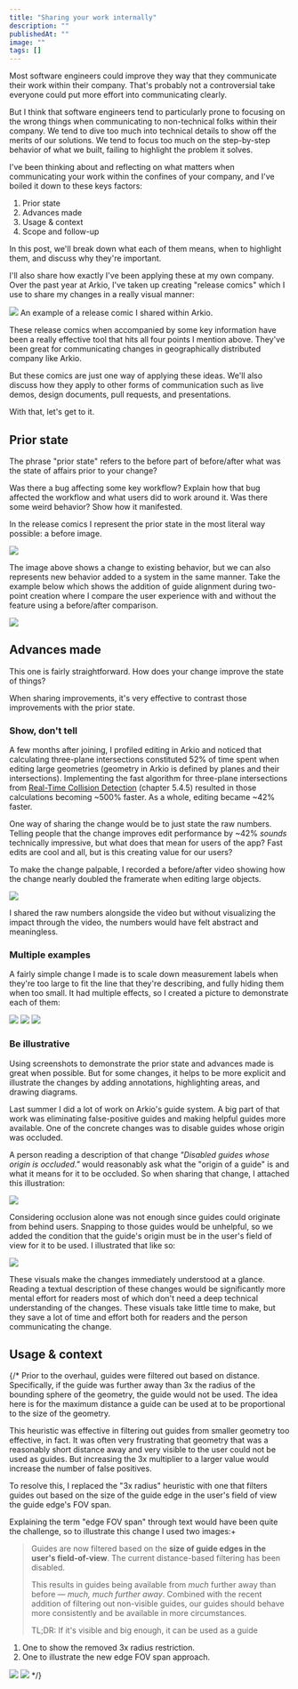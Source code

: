 ```yaml
---
title: "Sharing your work internally"
description: ""
publishedAt: ""
image: ""
tags: []
---
```


Most software engineers could improve they way that they communicate their work within their company. That's probably not a controversial take <EmDash /> everyone could put more effort into communicating clearly.

But I think that software engineers tend to particularly prone to focusing on the wrong things when communicating to non-technical folks within their company. We tend to dive too much into technical details to show off the merits of our solutions. We tend to focus too much on the step-by-step behavior of what we built, failing to highlight the problem it solves.

I've been thinking about and reflecting on what matters when communicating your work within the confines of your company, and I've boiled it down to these keys factors:

 1. Prior state
 2. Advances made
 3. Usage & context
 4. Scope and follow-up

In this post, we'll break down what each of them means, when to highlight them, and discuss why they're important.

I'll also share how exactly I've been applying these at my own company. Over the past year at Arkio, I've taken up creating "release comics" which I use to share my changes in a really visual manner:

<Image src="~/drawing-walls-on-vertical-faces.jpg" width={600} plain />
<SmallNote label="" center>An example of a release comic I shared within Arkio.</SmallNote>

These release comics <EmDash /> when accompanied by some key information <EmDash /> have been a really effective tool that hits all four points I mention above. They've been great for communicating changes in geographically distributed company like Arkio.

But these comics are just one way of applying these ideas. We'll also discuss how they apply to other forms of communication such as live demos, design documents, pull requests, and presentations.

With that, let's get to it.


## Prior state

The phrase "prior state" refers to the before part of before/after <EmDash /> what was the state of affairs prior to your change?

Was there a bug affecting some key workflow? Explain how that bug affected the workflow and what users did to work around it. Was there some weird behavior? Show how it manifested.

In the release comics I represent the prior state in the most literal way possible: a before image.

<Image src="~/wall-joins-on-cell-edges.jpg" width={600} plain />

The image above shows a change to existing behavior, but we can also represents new behavior added to a system in the same manner. Take the example below <EmDash /> which shows the addition of guide alignment during two-point creation <EmDash /> where I compare the user experience with and without the feature using a before/after comparison.

<Image src="~/two-point-guide-alignment.jpg" width={600} plain />


## Advances made

This one is fairly straightforward. How does your change improve the state of things?

When sharing improvements, it's very effective to contrast those improvements with the prior state.


### Show, don't tell

A few months after joining, I profiled editing in Arkio and noticed that calculating three-plane intersections constituted 52% of time spent when editing large geometries (geometry in Arkio is defined by planes and their intersections). Implementing the fast algorithm for three-plane intersections from [Real-Time Collision Detection][real_time_collision_detection] (chapter 5.4.5) resulted in those calculations becoming ~500% faster. As a whole, editing became ~42% faster.

[real_time_collision_detection]: https://www.amazon.com/Real-Time-Collision-Detection-Interactive-Technology/dp/1558607323

One way of sharing the change would be to just state the raw numbers. Telling people that the change improves edit performance by ~42% _sounds_ technically impressive, but what does that mean for users of the app? Fast edits are cool and all, but is this creating value for our users?

To make the change palpable, I recorded a before/after video showing how the change nearly doubled the framerate when editing large objects.

<Image src="~/edit-performance-comparison.mp4" width={600} plain />

I shared the raw numbers alongside the video <EmDash /> but without visualizing the impact through the video, the numbers would have felt abstract and meaningless.


### Multiple examples

A fairly simple change I made is to scale down measurement labels when they're too large to fit the line that they're describing, and fully hiding them when too small. It had multiple effects, so I created a picture to demonstrate each of them:

<Image src="~/labels-hidden-when-small.jpg" width={600} plain />
<Image src="~/labels-scaled-to-fit.jpg" width={600} plain />
<Image src="~/labels-reduced-overlap.jpg" width={600} plain />


### Be illustrative

Using screenshots to demonstrate the prior state and advances made is great when possible. But for some changes, it helps to be more explicit and illustrate the changes by adding annotations, highlighting areas, and drawing diagrams.

Last summer I did a lot of work on Arkio's guide system. A big part of that work was eliminating false-positive guides and making helpful guides more available. One of the concrete changes was to disable guides whose origin was occluded.

A person reading a description of that change <EmDash /> _"Disabled guides whose origin is occluded."_ <EmDash /> would reasonably ask what the "origin of a guide" is and what it means for it to be occluded. So when sharing that change, I attached this illustration:

<Image src="~/guide-occlusion.jpg" width={600} plain />

Considering occlusion alone was not enough since guides could originate from behind users. Snapping to those guides would be unhelpful, so we added the condition that the guide's origin must be in the user's field of view for it to be used. I illustrated that like so:

<Image src="~/guide-fov-filtering.jpg" width={600} plain />

These visuals make the changes immediately understood at a glance. Reading a textual description of these changes would be significantly more mental effort for readers <EmDash /> most of which don't need a deep technical understanding of the changes. These visuals take little time to make, but they save a lot of time and effort <EmDash /> both for readers and the person communicating the change.


## Usage & context
























{/*
Prior to the overhaul, guides were filtered out based on distance. Specifically, if the guide was further away than 3x the radius of the bounding sphere of the geometry, the guide would not be used. The idea here is for the maximum distance a guide can be used at to be proportional to the size of the geometry.

This heuristic was effective in filtering out guides from smaller geometry <EmDash /> too effective, in fact. It was often very frustrating that geometry that was a reasonably short distance away and very visible to the user could not be used as guides. But increasing the 3x multiplier to a larger value would increase the number of false positives.

To resolve this, I replaced the "3x radius" heuristic with one that filters guides out based on the size of the guide edge in the user's field of view <EmDash /> the guide edge's FOV span.

Explaining the term "edge FOV span" through text would have been quite the challenge, so to illustrate this change I used two images:+

> Guides are now filtered based on the __size of guide edges in the user's field-of-view__. The current distance-based filtering has been disabled.
>
> This results in guides being available from _much_ further away than before — _much, much further away_. Combined with the recent addition of filtering out non-visible guides, our guides should behave more consistently and be available in more circumstances.
>
> TL;DR: If it's visible and big enough, it can be used as a guide

 1. One to show the removed 3x radius restriction.
 2. One to illustrate the new edge FOV span approach.

<Image src="~/guide-distance-limit.jpg" width={600} plain />
<Image src="~/guide-fov-span.jpg" width={600} plain />
*/}

